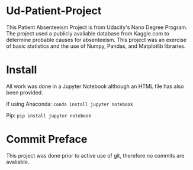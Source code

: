 # Ud-Patient-Project
This Patient Absenteeism Project is from Udacity's Nano Degree Program. The project used a publicly avaliable database from Kaggle.com to determine probable causes for absenteeism. This project was an exercise of basic statistics and the use of Numpy, Pandas, and Matplotlib libraries.

# Install
All work was done in a Jupyter Notebook although an HTML file has also been provided.

If using Anaconda:
`conda install jupyter notebook`

Pip:
`pip install jupyter notebook`

# Commit Preface
This project was done prior to active use of git, therefore no commits are avaliable.
